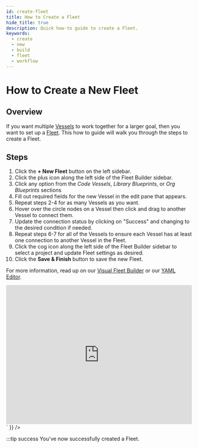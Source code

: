 ```yaml
---
id: create-fleet
title: How to Create a Fleet
hide_title: true
description: Quick how-to guide to create a Fleet.
keywords:
  - create
  - new
  - build
  - fleet
  - workflow
---
```


# How to Create a New Fleet

## Overview

If you want multiple [Vessels](../../reference/vessels.md) to work together for a larger goal, then you want to set up a [Fleet](../../reference/fleets/fleets-overview.md). This how to guide will walk you through the steps to create a Fleet.

## Steps

1. Click the **+ New Fleet** button on the left sidebar.
2. Click the plus icon along the left side of the Fleet Builder sidebar.
3. Click any option from the _Code Vessels_, _Library Blueprints_, or _Org Blueprints_ sections
4. Fill out required fields for the new Vessel in the edit pane that appears.
5. Repeat steps 2-4 for as many Vessels as you want.
6. Hover over the circle nodes on a Vessel then click and drag to another Vessel to connect them.
7. Update the connection status by clicking on "Success" and changing to the desired condition if needed.
8. Repeat steps 6-7 for all of the Vessels to ensure each Vessel has at least one connection to another Vessel in the Fleet.
9. Click the cog icon along the left side of the Fleet Builder sidebar to select a project and update Fleet settings as desired.
10. Click the **Save & Finish** button to save the new Fleet.

For more information, read up on our [Visual Fleet Builder](../../reference/fleets/fleets-overview.md#visual-editor) or our [YAML Editor](../../reference/fleets/fleets-overview.md#yaml-editor).

<div dangerouslySetInnerHTML={{ __html: `<div style="position: relative; padding-bottom: calc(66.66666666666666% + 41px); height: 0;"><iframe src="https://demo.arcade.software/dMZN0q6FjLV79hqwLVwX?embed" frameborder="0" loading="lazy" webkitallowfullscreen mozallowfullscreen allowfullscreen style="position: absolute; top: 0; left: 0; width: 100%; height: 100%;color-scheme: light;" title="How to Create a Fleet"></iframe></div>` }} />


:::tip success
You've now successfully created a Fleet.
